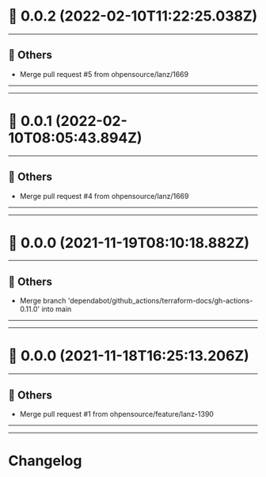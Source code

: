 # :confetti_ball: 0.0.2 (2022-02-10T11:22:25.038Z)
- - -
## :newspaper: Others
* Merge pull request #5 from ohpensource/lanz/1669
- - -
- - -
# :confetti_ball: 0.0.1 (2022-02-10T08:05:43.894Z)
- - -
## :newspaper: Others
* Merge pull request #4 from ohpensource/lanz/1669
- - -
- - -
# :confetti_ball: 0.0.0 (2021-11-19T08:10:18.882Z)
- - -
## :newspaper: Others
* Merge branch 'dependabot/github_actions/terraform-docs/gh-actions-0.11.0' into main
- - -
- - -
# :confetti_ball: 0.0.0 (2021-11-18T16:25:13.206Z)
- - -
## :newspaper: Others
* Merge pull request #1 from ohpensource/feature/lanz-1390
- - -
- - -
# Changelog

